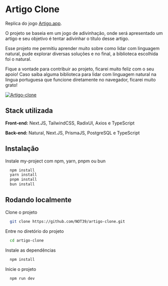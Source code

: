 
# Artigo Clone

Replica do jogo [Artigo.app](https://artigo.app/).

O projeto se baseia em um jogo de adivinhação, onde será apresentado um artigo e seu objetivo é tentar adivinhar o título desse artigo.

Esse projeto me permitiu aprender muito sobre como lidar com linguagem natural, pude explorar diversas soluções e no final, a biblioteca escolhida foi o natural.

Fique a vontade para contribuir ao projeto, ficarei muito feliz com o seu apoio! Caso saiba alguma biblioteca para lidar com linguagem natural na lingua portuguesa que funcione diretamente no navegador, ficarei muito grato!

[![Artigo-clone](https://i.imgur.com/8Rpyiur.png)](https://artigo-clone.vercel.app/)

## Stack utilizada

**Front-end:** Next.JS, TailwindCSS, RadixUI, Axios e TypeScript

**Back-end:** Natural, Next.JS, PrismaJS, PostgreSQL e TypeScript

## Instalação

Instale my-project com npm, yarn, pnpm ou bun

```bash
  npm install
  yarn install
  pnpm install
  bun install
```
    
## Rodando localmente

Clone o projeto

```bash
  git clone https://github.com/NOT39/artigo-clone.git
```

Entre no diretório do projeto

```bash
  cd artigo-clone
```

Instale as dependências

```bash
  npm install
```

Inicie o projeto

```bash
  npm run dev
```


